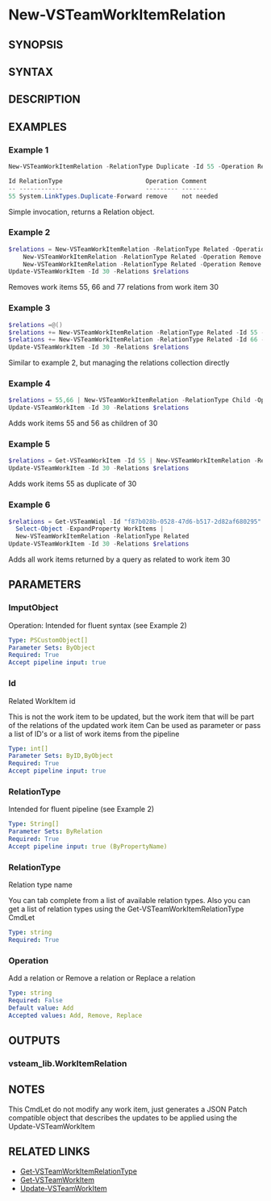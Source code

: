 <!-- #include "./common/header.md" -->

# New-VSTeamWorkItemRelation

## SYNOPSIS

<!-- #include "./synopsis/New-VSTeamWorkItemRelation.md" -->

## SYNTAX

## DESCRIPTION

<!-- #include "./synopsis/New-VSTeamWorkItemRelation.md" -->

## EXAMPLES

### Example 1

```powershell
New-VSTeamWorkItemRelation -RelationType Duplicate -Id 55 -Operation Remove -Comment "not needed"

Id RelationType                       Operation Comment
-- ------------                       --------- -------
55 System.LinkTypes.Duplicate-Forward remove    not needed
```

Simple invocation, returns a Relation object.


### Example 2

```powershell
$relations = New-VSTeamWorkItemRelation -RelationType Related -Operation Remove -Id 55 |
    New-VSTeamWorkItemRelation -RelationType Related -Operation Remove -Id 66 |
    New-VSTeamWorkItemRelation -RelationType Related -Operation Remove -Id 77 |
Update-VSTeamWorkItem -Id 30 -Relations $relations
```
Removes work items 55, 66 and 77 relations from work item 30

### Example 3

```powershell
$relations =@()
$relations += New-VSTeamWorkItemRelation -RelationType Related -Id 55 -Operation Remove
$relations += New-VSTeamWorkItemRelation -RelationType Related -Id 66 -Operation Add
Update-VSTeamWorkItem -Id 30 -Relations $relations
```
Similar to example 2, but managing the relations collection directly

### Example 4

```powershell
$relations = 55,66 | New-VSTeamWorkItemRelation -RelationType Child -Operation Add
Update-VSTeamWorkItem -Id 30 -Relations $relations

```
Adds work items 55 and 56 as children of 30

### Example 5

```powershell
$relations = Get-VSTeamWorkItem -Id 55 | New-VSTeamWorkItemRelation -RelationType Duplicate -Operation Add -Comment "is it dupllicate?"
Update-VSTeamWorkItem -Id 30 -Relations $relations

```
Adds work items 55 as duplicate of 30

### Example 6

```powershell
$relations = Get-VSTeamWiql -Id "f87b028b-0528-47d6-b517-2d82af680295" | 
  Select-Object -ExpandProperty WorkItems |
  New-VSTeamWorkItemRelation -RelationType Related
Update-VSTeamWorkItem -Id 30 -Relations $relations
```
Adds all work items returned by a query as related to work item 30

## PARAMETERS

### ImputObject

Operation: Intended for fluent syntax (see Example 2)

```yaml
Type: PSCustomObject[]
Parameter Sets: ByObject
Required: True
Accept pipeline input: true
```

### Id

Related WorkItem id

This is not the work item to be updated, but the work item that will be part of the relations of the updated work item
Can be used as parameter or pass a list of ID's or a list of work items from the pipeline

```yaml
Type: int[]
Parameter Sets: ByID,ByObject
Required: True
Accept pipeline input: true
```

### RelationType

Intended for fluent pipeline (see Example 2)

```yaml
Type: String[]
Parameter Sets: ByRelation
Required: True
Accept pipeline input: true (ByPropertyName)
```

### RelationType

Relation type name

You can tab complete from a list of available relation types. Also you can get a list of relation types using the Get-VSTeamWorkItemRelationType CmdLet

```yaml
Type: string
Required: True
```

### Operation

Add a relation or Remove a relation or Replace a relation

```yaml
Type: string
Required: False
Default value: Add
Accepted values: Add, Remove, Replace
```

## OUTPUTS

### vsteam_lib.WorkItemRelation

## NOTES

This CmdLet do not modify any work item, just generates a JSON Patch compatible object that describes the updates to be applied using the Update-VSTeamWorkItem

<!-- #include "./common/prerequisites.md" -->

## RELATED LINKS

- [Get-VSTeamWorkItemRelationType](Get-VSTeamWorkItemRelationType.md)
- [Get-VSTeamWorkItem](Get-VSTeamWorkItem.md)
- [Update-VSTeamWorkItem](Update-VSTeamWorkItem.md)